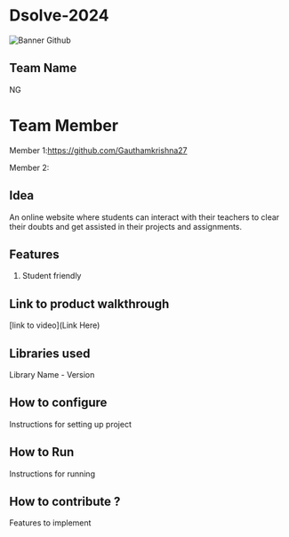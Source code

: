 # Dsolve-2024

![Banner Github](https://github.com/csacet/Dsolve-2024/assets/90597530/365f4d52-fd34-4df5-948d-8e95745a653a)


## Team Name
NG

# Team Member
Member 1:https://github.com/Gauthamkrishna27

Member 2:

## Idea
An online website where students can interact with their teachers to clear their doubts and get assisted in their projects and assignments. 

## Features 
1. Student friendly

## Link to product walkthrough
[link to video](Link Here)

   
## Libraries used
Library Name - Version


## How to configure
Instructions for setting up project

## How to Run
Instructions for running

## How to contribute ? 
Features to implement 
